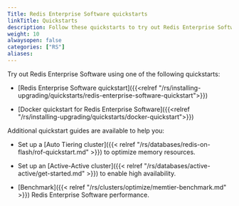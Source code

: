 ```yaml
---
Title: Redis Enterprise Software quickstarts
linkTitle: Quickstarts
description: Follow these quickstarts to try out Redis Enterprise Software.
weight: 10
alwaysopen: false
categories: ["RS"]
aliases: 
---
```


Try out Redis Enterprise Software using one of the following quickstarts:

- [Redis Enterprise Software quickstart]({{<relref "/rs/installing-upgrading/quickstarts/redis-enterprise-software-quickstart">}})

- [Docker quickstart for Redis Enterprise Software]({{<relref "/rs/installing-upgrading/quickstarts/docker-quickstart">}})

Additional quickstart guides are available to help you:

- Set up a [Auto Tiering cluster]({{< relref "/rs/databases/redis-on-flash/rof-quickstart.md" >}}) to optimize  memory resources.

- Set up an [Active-Active cluster]({{< relref "/rs/databases/active-active/get-started.md" >}}) to enable high availability.

- [Benchmark]({{< relref "/rs/clusters/optimize/memtier-benchmark.md" >}}) Redis Enterprise Software performance.

